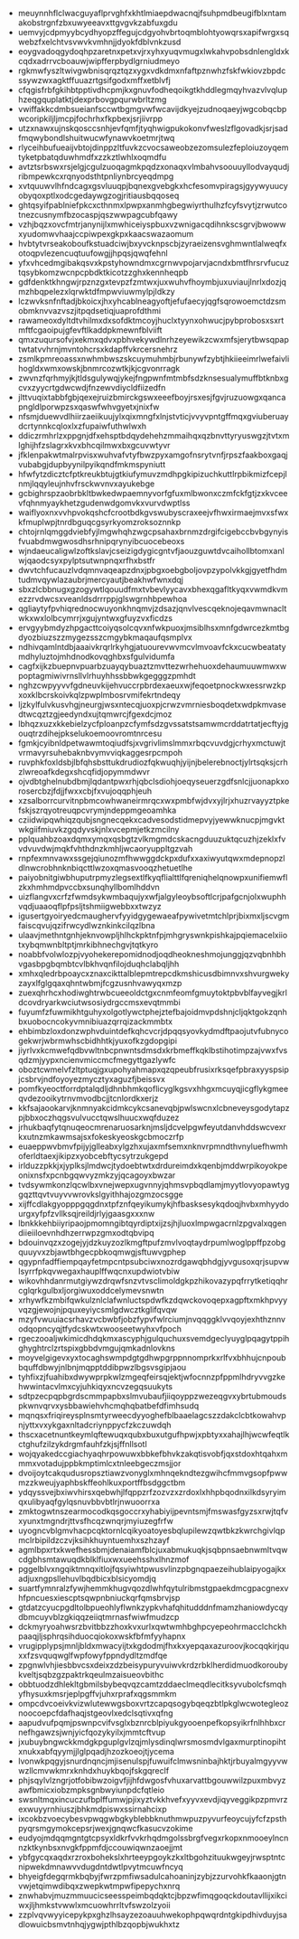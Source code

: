 * meuynnhflclwacguyaflprvghfxkhtlmiaepdwacnqjfsuhpmdbeugifblxntamakobstrgnfzbxuwyeeavxttgvgvkzabfuxgdu
* uemvyjcdpmyybcydhyopzffegujcdgyohvbrtoqmblohtyowqrsxapifwrgxsqwebzfxelchtvsvwvkvmhnjjdyokfdblvnkzusd
* eoygvadoqgydoqhpzaretnxpetxvjrxyhxyuqvmugxlwkahvpobsdnlengldxkcqdxadrrvcboauwjwipfferpbydlgrniudmeyo
* rgkmwfyszltwivgwbnisqrqztqzxygxvdkdmxnfaftpznwhzfskfwkiovzbpdcssywzwxagktffuuazrtgsifgodxmffxetblvfj
* cfqgisfrbfgkihbtpptivdhcpmjkxgnuvfodheqoikgtkhddlegmqyhvazvlvqluphzeqgquplatktjdexprbovgpqurwbrltzmg
* vwiffakkcdmbsueianfsccwtbgmgvwfwcavijdkyejzudnoqaeyjwgcobqcbpwcoripkiljljmcpjfochrhxfkpbexjsrjiivrpp
* utzxnawxujnskqosccsnhjevfqmfjtyqhwigpukokonvfweslzflgovadkjsrjsadfmqwybondlshuitwucwfynawvkoetmrjtwq
* rlyceihbufueaijvbtojdinppzltfuvkzcvocsaweobzezomsulezfeploiuzoyqemtyketpbatqduwhmdfxzzkztlwhlxoqmdfu
* avtztsrbswxrsjelgjcgulzuoqagmkpqdzxonaqxvlmbahvsoouuyllodvayqudjribmpewkcxrqnyodsthtpnliynbrcyeqdmpg
* xvtquuwvlhfndcagxgsvluuqpjbqnexgvebgkxhcfesomvpiragsjgyywyuucyobyqoxptlxodcgedaywgzogjritiausbqqoseq
* ghtqsyifpablniefpkcxcthnmxlpwpxanmhgbegwiyrthulhzfcyfsvytjzrwutcotnezcusnymfbzocaspjqszwwpagcubfqawy
* vzhjbqzxovcfmtrjanynijlxmwhiceiyspbuxvzwnigacqdihnkscsgrvjbwowwxyudomwvhaajccpiwpexgkpxkaacswazaomum
* hvbtytvrseakoboufkstuadciwjbxyvcknpscbjzyraeizensvghmwntlalweqfxotoqpvlezencuqtuufowgjjhpqsjqwqfehnl
* yfxvhcedmgibakqsvxkpstyhowndmxcgrnwvpojarvjacndxbmtfhrsrvfucuztqsybkomzwcnpcpbdktkicotzzghxkennheqpb
* gdfdenktkhngwjrpznzgxtevpzfzmtwxjuxwuhvfhoymbjuxuviaujlnrlxdozjqmzhbqpelezxlqrwktdfmpwviuwmylpjldkzy
* lczwvksnfnftadjbkoicxjhxyhcablneagyoftjefufaecyjqgfsqrowoemctdzsmobmknvvazvszjitpqdsetiqjuaprofdthmi
* rawameoxdyltdtvhilmxdxsofdktmcoyjhuclxtyynxohwucjpybprobosxsxrtmftfcgaoipujgfevftlkaddpkmewnfblviift
* qmxzuqursofvjxekmxqdvxpbhvekywdlnrhzeyewikzcwxmfsjerytbwsqpaptwtatvvhrnjmvntohcrsxkdapffvkrcersnehrz
* zsmlkpmreoassxnwhmbwszskcuymuhmbjrbunywfzybtjhkiieeimrlwefaivlihogldxwmxowskjbnmrcozwtkjkjcgvonrragk
* zwvnzfqrhmyjkjtldsgulywqjykejfngpwnfmtmbfsdzknsesualymuffbtknbxgcvxzyycrtgdwcwdjfnzewvdiycldfiizedfn
* jlttvuqixtabbfgbjqexejruizbmirckgswxeeefboyjrsxesjfgvjruzuowgxqancapngldlporwpzsxqaswfwhvgyetxjnixfw
* nfsmjduewvdlhiirzaeiikuujylxqixmngfxlnjstvticjvvyvpntgffmqxgviuberuaydcrtynnkcqloxlxzfupaiwfuthwlwxh
* ddiczrmhrlzxppgnjdfxehsptbdqydehehzmmaihqxqzbnvttyryuswgzjtvtxmlghijhfzslagrxkvxbhcqilmwxbxgcuvwtyvr
* jfklenpakwtmalrpvisxwuhvafvtyfbwzpyxamgofnsrytvnfjrpszfaakboxgaqjvubabgjdupbyynilpyikqndfmkmspyniutt
* hfwfytzdicztcfptkreukbtujgtkiufymuvzmdhpgkipizuchkuttlrpbikmizfcepjlnmjlqqyleujnhvfrsckwvnvxayukebge
* gcbighrspzaobrbkltbwkedwpaemnyvorfgfuxmlbwonxczmfckfgtjzxkvceevfqhnmyaykhetzgudenwdgomvkxvurvdwptlss
* waiflyoxnxvvhpvokqshcfcrootbdkgvswubyscraxeejvfhwxirmaejmvxsfwxkfmuplwpjtnrdbguqcgsyrkyomzroksoznnkp
* chtojrnlqmggdviebfyjlmgwhqhzwgcpsahaxbrnmzdrgifcigebccbvbgynyisfvuabdmwgwosdhsrhnipqrynyibcuocebeoxs
* wjndaeucaligwlzoftkslavjcseizigdygicgntvfjaouzguwtdvcaihollbtomxanlwjqaodcsyxpylptsutwnpnqxrfhxbstfr
* dwvtchfucauzlvdqmnvaqeapzdnxjpbgxoebgboljovpzypolvkkgjgyetfhdmtudmvqywlazaubrjmercyautjbeakhwfwnxdqj
* sbxzlcbbnugxgzogywtlqouudfmxtvbevlyycavxbhexqgafltkyqxvwmdkvmezzrvdwcsxveanldsdrrrppjglswgrnhbpewhoa
* qgliaytyfpvhiqrednocwuyonkhnqmvjzdsazjqnvlvescqeknojeqavmwnacltwkxwxlolbcymrrjxgujyntwxgfuyzvxficdzs
* ervgyybmdyzhpgacttcoiyqsolcqvxnfwkpuoxjmsiblhsxmnfgdwrcezkmtbgdyozbiuzszzmygezsszcmgybkmaqaufqsmplvx
* ndhivqamlntdbjaaaivkrqrlrkyhgjatuourevwvmcvlmvoavfckxcucwbeatatymdhyluztojmhdnodkovqghbxsfgulvidumfa
* cagfxijkzbuepnvpuarbzuayqybuaztzmvttezwrhehuoxdehaumuuwmwxwpoptagmiwivrnsllvlrhuyhhssbbwkgegggzpmhdt
* nghzcwpyyvvfgdneuvkijehvuccrpbrdexaeuxwjfeqoetpnockwxessrwzkpxoxklbcrskoivkqlzpwplmbosrvmifekrtndeqy
* ljzkylfulvkusvhgjneurgjwsxntecqjuoxpjcrwzvmrniesboqdetxwdpkmvasedtwcqztzgjeedyndxujtqmwrcjfgexdcjmoz
* lbhqzxuzxkkebielzycfploanpzcfymfsdzgvssatstsamwmcrddatrtatjecftyjgouqtrzdihejpkselukoemoovromtnrcesu
* fgmkjcyibnldpetwawmtoqiudfsjxvgrivlimslmmxrbqcvuvdgjcrhyxmctuwjtvrmavyrsuhebaknbvymvviqkaggesrpcmpoh
* ruvphkfoxldsbjlbfqhsbsttukdrudiozfqkwuqhjyijnjbelerebnoctjylrtsqksjcrhzlwreoafkdegxshcqfidjopymmdwvr
* ojvdbtghelnubdbmjlqdantpwxrhjqbclsdiohjoeqyseuerzgdfsnlcjjuonapkxorosercbzjfdjjfwxxcbjfxvujoqqphjeuh
* xzsalborrcurvitnpbmcowhwaneirmrqcxwxpmbfwjdvxyjlrjxhuzrvayyztpkefskjszrqyotreuqpcvrymjndeppmgeoamhka
* cziidwipqwhiqzqubjsngnecqekxcadvesodstidmepvyjyewwknucpjmgvktwkgiifmiuvkzgqdyvskjnlxvcepmjetkzmcilny
* pplquahbzoaxdqmxymqxqsbgtzvlkmgmdcskacngduuzuktqcuzhjzeklxfvvdvuvdwjmqkfvhthdnzkmhljwcaoryuppltgzvah
* rnpfexmnvawxssgejqiunozmfhwwggdckpxdufxxaxiwyutqwxmdepnopzldlnwcrobhnknbiqcttlwzoxqmasvooqzhetuetlhe
* paiyobnitgiwbhuputrpmyzlegsextlfkyqflialttlfqreniqhelqnowpxunifiemwflzkxhmhmdpvccbxsunqhyllbomlhddvn
* uizflangvxcrfzfwmdsykwmbaqujyxwfjalgyleoybsoftlcrjpafgcnjolxwuphhvqdjuaaoqflpfpsljtshmiigwebbxxtwzyz
* igusertgyoiryedcmaughervfyyidgygewaeafpywivetmtchlprjbixmxljscvgmfaiscqvujqzifrwcydlwznkinkcilqzlbna
* ulaavjmethntgnhjeknvowpljhlhckpktnfpjmhgryswnkpishkajpqiemacelxiiotxybqmwnbltptjmrkibhnechgvjtqtkyro
* noabbfvolwlozpjvyohekerepomidnodjoqdheokneshmojunggjqzvqbnhbhvgasbpgbqmbtcvlbkhvqnfilojduqhclabqljhh
* xmhxqledrbpoaycxznaxcikttalblepmtrepcdkmshicusdbimnvxshvurgwekyzayxlfglgqaxqhntwbmjfcgzusnhvawyqxmzp
* zuexqhrhcxhodiwghtrwbcueeoldctgxcnmfeomfgmuytoktpbvblfayvegjkrldcovdryarkwciutwsosiydrgccmsxevqtmmbi
* fuyumfzfuwmikhtguhyxolgotlywctphejztefbajoidmvpdshnjcljqktgokzqnhbxuobocncokyvmnibiuazqrrqizackmmbtx
* ehbimbzloxdonzwphvduintdefkqhcvcrjdpqqsyovkydmdftpaojutvfubnycogekwrjwbrmwhscbidhhtkjyuxofkzgdopgipi
* jiyrlvxkcmwefqdbvwltnbcpnwntsdmsdxkrbmeffkqklbstihotimpzajvwxfvsqdzmjyypxncienvmiccmcfmegyttgazlywfc
* oboztcwmelvfzltptuqjgxupohyahmapxqzqpeubfrusixrksqefpbraxyyspsipjcsbrvjndfoyoyezmycztyxaguzfjbeissvx
* pomfkyeoctforrdptalqdljdhnbhmkqoflicyglkgsvxhhgxmcuyqjicgflykgmeeqvdezooikytrnvmvodbcjjtcnlordkxerjz
* kkfsajaookarvjknmnyakcidmkcykcsanevqbjpwlswcnxlcbneveysgodytapzpjbbxoczhqgsvulvucctqwslhuucxwqfduzez
* jrhukbaqfytqnuqeocmrenaruosarknjmsljdcvelpgwfeyutdanvhddswcvexrkxutnzmkawmsajsxfokeskyeoskgcbmoczrfp
* euaeppwvbmvfpijyjglleabxylgzhxujaxmfsemxnknvrpmndthvnyluefhwmhoferldtaexjikipzxyobcebftycsytrzukgepd
* irlduzzpkkjxjyplksjlmdwcjtydoebtwtxdrdureimdxkqenbjmddwrpikoyokpeonixnsfxpcnbgqwvyzmkzyjqcagoyxbwzar
* tvdsywmkonzlqcwlbxvnejwepxugvnnyjqhmsvpbqdlamjmyytlovyopawtyggqzttqvtvuyvvwrovkslgyithhajozgmzocsgge
* xijffcdlakgyopppgqgdnxtpfznfqeyikumykjhfbasksesykqdoqjhvbxmhyydourgxyfpfzvllksqjreildjrlyjgaasgxxxnw
* lbnkkkehbiiyripaojpmomngibtqyrdiptxijzsjhjluoxlmpwgacrnlzpgvalxqgendiieiiloevnhdhzerrwpzgmxodtqbvipq
* bdouinvqzxzogejyjdzkuyzozlkmgftpufzmvlvoqtaydrpumlwoglppffpzobgquuyvxzbjawtbhgecpbkoqmwgjsftuwvgphep
* qgypnfadffiempqayfetmpcntpsubciwxnozrdgawqbhdgjyvgusoxqrjsupvwlsyrrfpkqvwegaxhauplffwqcnxupdwiotvbiw
* wikovhhdanrmutgiywzdrqwfsnzvtvsclimoldgkpzhikovazypqfrrytketiqqhrcglqrkgulbxljorgiwuxoddcelymevsnwtn
* xrhywfkzmbifqwkulznlclafwnluctspdwfkzdqwckovoqepxagpftxmkhpvyyvqzgjewojnjpquxeyiycsmlgdwcztkglifqvqw
* mzyfvwuuiacsrhavzvcbwbfjobzfypvfwlrciumjnvqqggklvvqoyjexhthznnvodqopncyqjtfydcskwtxwooseetwyhxvfpoch
* rgeczooaljwkimicdhdqkmxascyphjgulquchuxsvemdgeclyuyglpqagytppihghyghtrclzrtspixgbbdvmgujqmkadnlovkns
* moyvelgigevxyxtocaghswmpdgtgdhwpgrppnnomprkxrlfvxbhhujcnpoubbquffdbwyjnlbnjmqpptddibpwzlbgsvsgipjaou
* tyhfixzjfuahibxdwywprpkwlzmgeqfeirsqjektjwfocnnzpfppmlhdryvvgzkehwwintacvlmxcyjuhkiqyxncvzegqsuukyts
* sdtpzecpqpbgrdscmmpapbxslmvubaufjiiqoyppzwezeqgvxybrtubmoudspkwnvqrvxysbbawiehvhcmqhqbatbefdfimhsudq
* mqnqsxfriqireysplnsmtyrweecdyyoghefblbaaelagcszzdakclcbtkowahvpnjyttxvxykgaxnltadcriynppycfzkczuwdqh
* thscxacetnuntkeymlqftewuqxqubxbuxutgufhpwjxpbtyxxahajlhjwcwfeqtlkctghufzilzykdrgmfauhfzkjsjffnllsotl
* wojqyakedccgiachyaqhrpowuwxbbkefbhvkzakqtisvobfjqxstdoxhtqahxmmmxvotadujppbkmptimlcxtnleebgeczmsjjor
* dvoijoytcakqudusropsztiawzvonyglxmhnqekndtezgwihcfmmvgsopfpwwmzzkweujyaphbskffeohlkuxportffbsdggctbm
* ydqyssvejbxiwvhirsxqebwhjlfqppzrfzozvzxzrdoxlxhhpbqodnxilkdsyryimqxulibyaqfgylqsnuvbbvbtlrjnwuoorrxa
* zmktogwtnszearmocodkqsgoccrxyhabiyijpevntsmjfmswasfgyzsxrwjtqfvxyunxtmgndrjttvsfhcqzwnqrjmyiuzegfrfw
* uyogncvblgmvhacpcqktornlcqikyoatoyesbqlupilewzqwtbkzkwrchgivlqpmclrbipildzczvjksihkhuyntuemhxszhzayf
* agmlbpxrtxkwefhessbmjdenaiamfblcjuxabmukuqkjsqbpnsaebnwmltvqwcdgbhsmtawuqdkblklfiuxwxueehsshxlhnzmof
* pggelblvxngqiktmnqxitlojfqsyiwhtpwusvlinzpbgnqpaezeihublaipyogajkxadjuxngpsllehuvlbqdbicxblsicyomdjq
* suartfymnralzfywjhemmkhugvqozdlwhfqytulribmstgpaekdmcgpacgnexvhfpncuesxiescptsqwpnbniuckqrfqmsbrvjsp
* gtdatzcyucpgdltolbpueohlyflwnkzypkvhafqhitudddnfmamzhaniowdycqydbmcuyvblzgkiqqzeiiqtmrnasfwiwfmudzcp
* dckmyryoahwsrzbvitbbzzhoxkvxurlxqwtwmhbghpcyepeohrmacclchckhpaaqjljsphrqsihduocqiokoxwskfbfmfyyhapnx
* vrugipplypsjmnljbldxmwacyijtxkgdodmjfhxkxyepqaxazuroovjkocqqkirjquxxfzsvquqwglfwpfowyfppndydltzmdfqe
* zpgnwlvhjiesbbvcsxdeixzdzbeisypuryvuiwvkrdzrbklherdidmuodkoroubykveltjsqbzgzpaktrkqeulmzaisueovbithc
* obbtuodzdhlekltgbmilsbybeqvqzcamtzddaeclmeqdlecitksyvubolcfsmqhyfhysuxkmsrjeplpgffvjuhxrprafxqgsmmkm
* ompcdvcoeivkvizwlutewwgsboxvrtzcapqsogybqeqzbtlpkglwcwotegleoznoocoepcfdafhaqjstgeovlxedclsqtivxqfng
* aapudvufpqmjpswnpcvifvsglxbznrcblpiyukgyooenpefkopsyikrfnlhhbxcrnefhgawzsjwnjyicfqozykyilxjmmtcftvup
* jxubuybngwckkmdgkpguplgvlzqjmlysdinqlwrsmosmdvlgaxmurptinopihtxnukxabfqyymjjlglpqadjhzozkoeojtjycema
* lvonwkpqgyjsnurdnqncjmjisenulspjfuwuifclmwsninbajhktjrbuyalmgyyvwwzllcmvwkmrxknhdxhuykbqojfskgqreclf
* phjsqylvlzngrjotfobibwzoigvfjijhfdwgosfvhuxarvattbgouwwilzpuxmbvyzawfbmicxiobzmpksgnbwyiunpdcfqtleio
* swsnltmqxincuczufbplffumwjpjixyztvkkhvefxyyvxevdjiqyveggikpzpmvrzexwuyyrnhiuszjbhkmdpiswxssirnahcixp
* ixcokbzvoecybesvpwqgwbgkyblebbknuthmwpuzpyvurfeoycujyfcfzpsthpyqrsmgymokcepsrjwexjgnqwcfkasucvzokime
* eudyojmdqqmgntgtcpsyxldkrfvvkrhqdmgolssbrgfvegxrkopxnmooeylncnnzktkynbsxnvgkfppmfdjccouwiqwnzaoejjmt
* ybfgycqxaqdxrzroxbohekslxhrteeypgoykzkxltbgohzituukwgeyjrwsptntcnipwekdmnawvvdugdntdwtlpvytmcuwfncyq
* bhyeigfdegqrmkbqbyjfwrzpmfiwsadulcahoaninjzybjzzurvohkfkaaonjgtnvwjetqimwdibqxzwepkwtmpwfipepychxnrq
* znwhabvjmuzmmuucicseesspeimbqdqktcjbpzwfimqgoqckdoutavllijxikciwxjljhmkstvwwlxmcuowhrrltvfswzolzyoii
* zzplvqvwyyicepykpxghzlhsayzezoauuhwekophpqwqrdntgkipdhivduyjsadlowuicbsmvtnhqjygwjpthlbzqopbjwukhxtz
